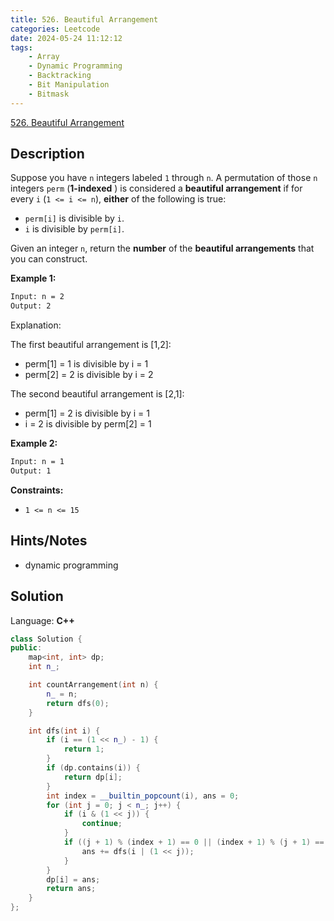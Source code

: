 ```yaml
---
title: 526. Beautiful Arrangement
categories: Leetcode
date: 2024-05-24 11:12:12
tags:
    - Array
    - Dynamic Programming
    - Backtracking
    - Bit Manipulation
    - Bitmask
---
```


[526. Beautiful Arrangement](https://leetcode.com/problems/beautiful-arrangement/description/)

## Description

Suppose you have `n` integers labeled `1` through `n`. A permutation of those `n` integers `perm` (**1-indexed** ) is considered a **beautiful arrangement**  if for every `i` (`1 <= i <= n`), **either**  of the following is true:

- `perm[i]` is divisible by `i`.
- `i` is divisible by `perm[i]`.

Given an integer `n`, return the **number**  of the **beautiful arrangements**  that you can construct.

**Example 1:**

```bash
Input: n = 2
Output: 2
```

Explanation:

The first beautiful arrangement is [1,2]:

- perm[1] = 1 is divisible by i = 1
- perm[2] = 2 is divisible by i = 2

The second beautiful arrangement is [2,1]:

- perm[1] = 2 is divisible by i = 1
- i = 2 is divisible by perm[2] = 1

**Example 2:**

```bash
Input: n = 1
Output: 1
```

**Constraints:**

- `1 <= n <= 15`

## Hints/Notes

- dynamic programming

## Solution

Language: **C++**

```C++
class Solution {
public:
    map<int, int> dp;
    int n_;

    int countArrangement(int n) {
        n_ = n;
        return dfs(0);
    }

    int dfs(int i) {
        if (i == (1 << n_) - 1) {
            return 1;
        }
        if (dp.contains(i)) {
            return dp[i];
        }
        int index = __builtin_popcount(i), ans = 0;
        for (int j = 0; j < n_; j++) {
            if (i & (1 << j)) {
                continue;
            }
            if ((j + 1) % (index + 1) == 0 || (index + 1) % (j + 1) == 0) {
                ans += dfs(i | (1 << j));
            }
        }
        dp[i] = ans;
        return ans;
    }
};
```
